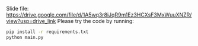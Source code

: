 Slide file: https://drive.google.com/file/d/1A5wq3r8iJqR9m1Ez3HCXsF3MxWuuXNZR/view?usp=drive_link
Please try the code by running:

```bash
pip install -r requirements.txt
python main.py
```
